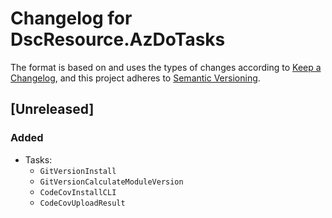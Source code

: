 # Changelog for DscResource.AzDoTasks

The format is based on and uses the types of changes according to [Keep a Changelog](https://keepachangelog.com/en/1.0.0/),
and this project adheres to [Semantic Versioning](https://semver.org/spec/v2.0.0.html).

## [Unreleased]

### Added

- Tasks:
  - `GitVersionInstall`
  - `GitVersionCalculateModuleVersion`
  - `CodeCovInstallCLI`
  - `CodeCovUploadResult`
